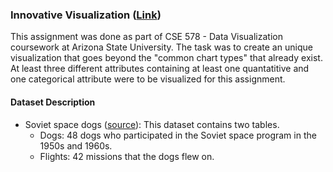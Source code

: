 ### Innovative Visualization ([Link](https://stuteeroutray.github.io/innovative-vis-d3-js/))

This assignment was done as part of CSE 578 - Data Visualization coursework at Arizona State University.
The task was to create an unique visualization that goes beyond the "common chart types" that already exist. At least three different attributes containing at least one quantatitive and one categorical attribute were to be visualized for this assignment.

#### Dataset Description
* Soviet space dogs ([source](https://airtable.com/universe/expG3z2CFykG1dZsp/sovet-space-dogs?explore=true)): This dataset contains two tables.
    * Dogs: 48 dogs who participated in the Soviet space program in the 1950s and 1960s.
    * Flights: 42 missions that the dogs flew on.
